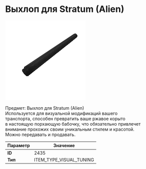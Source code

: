 # Выхлоп для Stratum (Alien)

![Item Image](../img/2435.webp?raw=true)

Предмет: Выхлоп для Stratum (Alien)<br>Используется для визуальной модификаций вашего<br>транспорта, способен превратить ваше ржавое корыто<br>в настоящую порхающую бабочку, что обязательно привлечет<br>внимание прохожих своим уникальным стилем и красотой.<br>Можно передавать и продавать.


| Параметр | Значение |
|----------|----------|
| **ID** | 2435 |
| **Тип** | ITEM_TYPE_VISUAL_TUNING |

